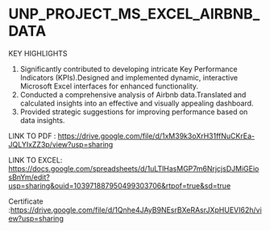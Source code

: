 # UNP_PROJECT_MS_EXCEL_AIRBNB_DATA

KEY HIGHLIGHTS
1. Significantly contributed to developing intricate Key Performance Indicators (KPIs).Designed and implemented dynamic, interactive Microsoft Excel interfaces for 
   enhanced functionality.
2. Conducted a comprehensive analysis of Airbnb data.Translated and calculated insights into an effective and visually appealing dashboard.
3. Provided strategic suggestions for improving performance based on data insights.

LINK TO PDF :
https://drive.google.com/file/d/1xM39k3oXrH31ffNuCKrEa-JQLYIxZZ3p/view?usp=sharing

LINK TO EXCEL:
https://docs.google.com/spreadsheets/d/1uLTlHasMGP7m6NrjcjsDJMiGEiosBnYm/edit?usp=sharing&ouid=103971887950499303706&rtpof=true&sd=true

Certificate :https://drive.google.com/file/d/1Qnhe4JAyB9NEsrBXeRAsrJXpHUEVI62h/view?usp=sharing
